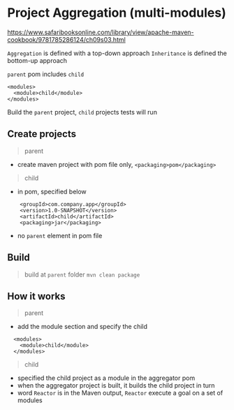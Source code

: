 # Project Aggregation (multi-modules)

https://www.safaribooksonline.com/library/view/apache-maven-cookbook/9781785286124/ch09s03.html

`Aggregation` is defined with a top-down approach
`Inheritance` is defined the bottom-up approach

`parent` pom includes `child`

```
<modules>
  <module>child</module>
</modules>
```

Build the `parent` project, `child` projects tests will run

## Create projects

> parent

- create maven project with pom file only, `<packaging>pom</packaging>`

> child

- in pom, specified below

```
    <groupId>com.company.app</groupId>
    <version>1.0-SNAPSHOT</version>
    <artifactId>child</artifactId>
    <packaging>jar</packaging>
```

- no `parent` element in pom file

## Build

> build at `parent` folder `mvn clean package`

## How it works

> parent

- add the module section and specify the child

```
  <modules>
    <module>child</module>
  </modules>
```

> child

- specified the child project as a module in the aggregator pom
- when the aggregator project is built, it builds the child project in turn
- word `Reactor` is in the Maven output, `Reactor` execute a goal on a set of modules
